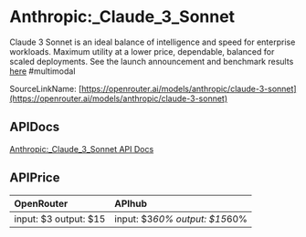 # Anthropic:_Claude_3_Sonnet

Claude 3 Sonnet is an ideal balance of intelligence and speed for enterprise workloads. Maximum utility at a lower price, dependable, balanced for scaled deployments.
See the launch announcement and benchmark results [here](https://www.anthropic.com/news/claude-3-family)
#multimodal

SourceLinkName: [https://openrouter.ai/models/anthropic/claude-3-sonnet](https://openrouter.ai/models/anthropic/claude-3-sonnet)

## APIDocs

[Anthropic:_Claude_3_Sonnet API Docs](../apis/Anthropic:_Claude_3_Sonnet.md)

## APIPrice

| OpenRouter | APIhub |
|:---|:---|
| input: $3 output: $15 | input: $3*60% output: $15*60% |
